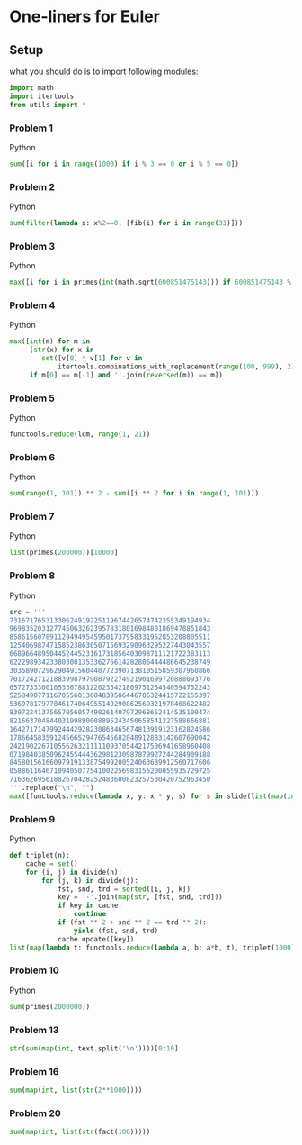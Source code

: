 One-liners for Euler
=======

## Setup

what you should do is to import following modules:
```python
import math
import itertools
from utils import *
```


### Problem 1

Python
```python
sum([i for i in range(1000) if i % 3 == 0 or i % 5 == 0])
```

### Problem 2

Python
```python
sum(filter(lambda x: x%2==0, [fib(i) for i in range(33)]))
```

### Problem 3

Python
```python
max([i for i in primes(int(math.sqrt(600851475143))) if 600851475143 % i ==0 ])
```

### Problem 4

Python
```python
max([int(m) for m in
     [str(x) for x in
        set([v[0] * v[1] for v in
            itertools.combinations_with_replacement(range(100, 999), 2)])]
     if m[0] == m[-1] and ''.join(reversed(m)) == m])
```

### Problem 5

Python
```python
functools.reduce(lcm, range(1, 21))
```

### Problem 6

Python
```python
sum(range(1, 101)) ** 2 - sum([i ** 2 for i in range(1, 101)])
```

### Problem 7

Python
```python
list(primes(200000))[10000]
```

### Problem 8

Python
```python
src = '''
73167176531330624919225119674426574742355349194934
96983520312774506326239578318016984801869478851843
85861560789112949495459501737958331952853208805511
12540698747158523863050715693290963295227443043557
66896648950445244523161731856403098711121722383113
62229893423380308135336276614282806444486645238749
30358907296290491560440772390713810515859307960866
70172427121883998797908792274921901699720888093776
65727333001053367881220235421809751254540594752243
52584907711670556013604839586446706324415722155397
53697817977846174064955149290862569321978468622482
83972241375657056057490261407972968652414535100474
82166370484403199890008895243450658541227588666881
16427171479924442928230863465674813919123162824586
17866458359124566529476545682848912883142607690042
24219022671055626321111109370544217506941658960408
07198403850962455444362981230987879927244284909188
84580156166097919133875499200524063689912560717606
05886116467109405077541002256983155200055935729725
71636269561882670428252483600823257530420752963450
'''.replace("\n", "")
max([functools.reduce(lambda x, y: x * y, s) for s in slide(list(map(int, src)), 13)])
```

### Problem 9

Python
```python
def triplet(n):
    cache = set()
    for (i, j) in divide(n):
        for (j, k) in divide(j):
            fst, snd, trd = sorted([i, j, k])
            key = '-'.join(map(str, [fst, snd, trd]))
            if key in cache:
                continue
            if (fst ** 2 + snd ** 2 == trd ** 2):
                yield (fst, snd, trd)
            cache.update([key])
list(map(lambda t: functools.reduce(lambda a, b: a*b, t), triplet(1000)))
```

### Problem 10

Python
```python
sum(primes(2000000))
```

### Problem 13

```python
str(sum(map(int, text.split('\n'))))[0:10]
```

### Problem 16

```python
sum(map(int, list(str(2**1000))))
```

### Problem 20

```python
sum(map(int, list(str(fact(100)))))
```
